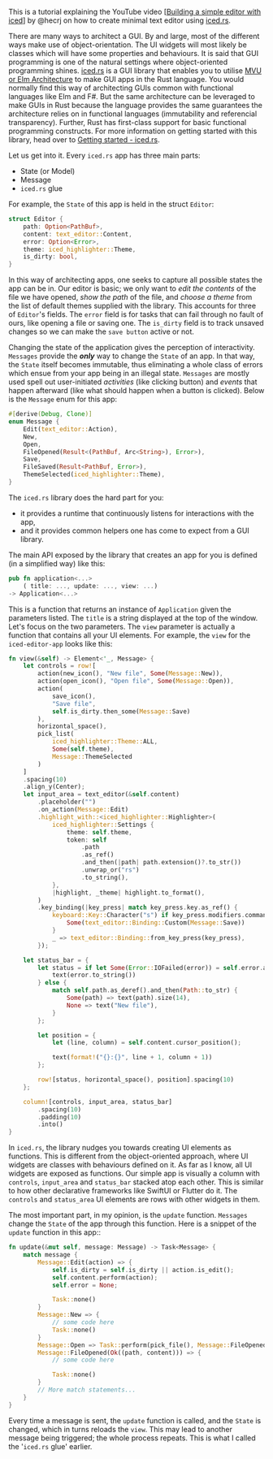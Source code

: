 This is a tutorial explaining the YouTube video [[Building a simple editor with iced](https://www.youtube.com/watch?v=gcBJ7cPSALo)] by @hecrj on how to create minimal text editor using [iced.rs](https://www.iced.rs). 

There are many ways to architect a GUI. By and large, most of the different ways make use of object-orientation. The UI widgets will most likely be classes which will have some properties and behaviours. It is said that GUI programming is one of the natural settings where object-oriented programming shines. [iced.rs](https://iced.rs/) is a GUI library that enables you to utilise [MVU or Elm Architecture](https://guide.elm-lang.org/architecture/) to make GUI apps in the Rust language. You would normally find this way of architecting GUIs common with functional languages like Elm and F#. But the same architecture can be leveraged to make GUIs in Rust because the language provides the same guarantees the architecture relies on in functional languages (immutability and referencial transparency). Further, Rust has first-class support for basic functional programming constructs. For more information on getting started with this library, head over to [Getting started - iced.rs](https://book.iced.rs/). 

Let us get into it. Every `iced.rs` app has three main parts:
* State (or Model)
* Message
* `iced.rs` glue

For example, the `State` of this app is held in the struct `Editor`:
```rust
struct Editor {
    path: Option<PathBuf>,
    content: text_editor::Content,
    error: Option<Error>,
    theme: iced_highlighter::Theme,
    is_dirty: bool,
}
```
In this way of architecting apps, one seeks to capture all possible states the app can be in. Our editor is basic; we only want to *edit the contents* of the file we have opened, *show the path* of the file, and *choose a theme* from the list of default themes supplied with the library. This accounts for three of `Editor`'s fields. The `error` field is for tasks that can fail through no fault of ours, like opening a file or saving one. The `is_dirty` field is to track unsaved changes so we can make the `save button` active or not. 

Changing the state of the application gives the perception of interactivity. `Messages` provide the ***only*** way to change the `State` of an app. In that way, the `State` itself becomes immutable, thus eliminating a whole class of errors which ensue from your app being in an illegal state. `Messages` are mostly used spell out user-initiated *activities* (like clicking button) and *events* that happen afterward (like what should happen when a button is clicked). Below is the `Message` enum for this app:
```rust
#[derive(Debug, Clone)]
enum Message {
    Edit(text_editor::Action),
    New,
    Open,
    FileOpened(Result<(PathBuf, Arc<String>), Error>),
    Save,
    FileSaved(Result<PathBuf, Error>),
    ThemeSelected(iced_highlighter::Theme),
}
```

The `iced.rs` library does the hard part for you: 
* it provides a runtime that continuously listens for interactions with the app, 
* and it provides common helpers one has come to expect from a GUI library.

The main API exposed by the library that creates an app for you is defined (in a simplified way) like this:
```rust
pub fn application<...>
    ( title: ..., update: ..., view: ...) 
-> Application<...>
```
This is a function that returns an instance of `Application` given the parameters listed. The `title` is a string displayed at the top of the window. Let's focus on the two parameters. The `view` parameter is actually a function that contains all your UI elements. For example, the `view` for the `iced-editor-app` looks like this:
```rust
fn view(&self) -> Element<'_, Message> {
    let controls = row![
        action(new_icon(), "New file", Some(Message::New)),
        action(open_icon(), "Open file", Some(Message::Open)),
        action(
            save_icon(),
            "Save file",
            self.is_dirty.then_some(Message::Save)
        ),
        horizontal_space(),
        pick_list(
            iced_highlighter::Theme::ALL,
            Some(self.theme),
            Message::ThemeSelected
        )
    ]
    .spacing(10)
    .align_y(Center);
    let input_area = text_editor(&self.content)
        .placeholder("")
        .on_action(Message::Edit)
        .highlight_with::<iced_highlighter::Highlighter>(
            iced_highlighter::Settings {
                theme: self.theme,
                token: self
                    .path
                    .as_ref()
                    .and_then(|path| path.extension()?.to_str())
                    .unwrap_or("rs")
                    .to_string(),
            },
            |highlight, _theme| highlight.to_format(),
        )
        .key_binding(|key_press| match key_press.key.as_ref() {
            keyboard::Key::Character("s") if key_press.modifiers.command() => {
                Some(text_editor::Binding::Custom(Message::Save))
            }
            _ => text_editor::Binding::from_key_press(key_press),
        });

    let status_bar = {
        let status = if let Some(Error::IOFailed(error)) = self.error.as_ref() {
            text(error.to_string())
        } else {
            match self.path.as_deref().and_then(Path::to_str) {
                Some(path) => text(path).size(14),
                None => text("New file"),
            }
        };

        let position = {
            let (line, column) = self.content.cursor_position();

            text(format!("{}:{}", line + 1, column + 1))
        };

        row![status, horizontal_space(), position].spacing(10)
    };

    column![controls, input_area, status_bar]
        .spacing(10)
        .padding(10)
        .into()
}
```
In `iced.rs`, the library nudges you towards creating UI elements as functions. This is different from the object-oriented approach, where UI widgets are classes with behaviours defined on it. As far as I know, all UI widgets are exposed as functions. Our simple app is visually a column with `controls`, `input_area` and `status_bar` stacked atop each other. This is similar to how other declarative frameworks like SwiftUI or Flutter do it. The `controls` and `status_area` UI elements are rows with other widgets in them.

The most important part, in my opinion, is the `update` function. `Messages` change the `State` of the app through this function. Here is a snippet of the `update` function in this app::
```rust
fn update(&mut self, message: Message) -> Task<Message> {
    match message {
        Message::Edit(action) => {
            self.is_dirty = self.is_dirty || action.is_edit();
            self.content.perform(action);
            self.error = None;

            Task::none()
        }
        Message::New => {
            // some code here
            Task::none()
        }
        Message::Open => Task::perform(pick_file(), Message::FileOpened),
        Message::FileOpened(Ok((path, content))) => {
            // some code here

            Task::none()
        }
        // More match statements...
    }
}
```
Every time a message is sent, the `update` function is called, and the `State` is changed, which in turns reloads the `view`. This may lead to another message being triggered; the whole process repeats. This is what I called the '`iced.rs` glue' earlier.
